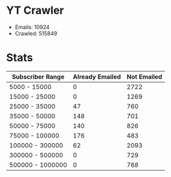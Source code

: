 # YT Crawler
- Emails: 10924
- Crawled: 515849

# Stats
| Subscriber Range  | Already Emailed | Not Emailed |
|-------|-------|-------|
| 5000 - 15000 | 0 | 2722 |
| 15000 - 25000 | 0 | 1269 |
| 25000 - 35000 | 47 | 760 |
| 35000 - 50000 | 148 | 701 |
| 50000 - 75000 | 140 | 826 |
| 75000 - 100000 | 176 | 483 |
| 100000 - 300000 | 62 | 2093 |
| 300000 - 500000 | 0 | 729 |
| 500000 - 1000000 | 0 | 768 |
